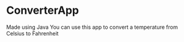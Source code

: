 # ConverterApp
Made using Java
You can use this app to convert a temperature from Celsius to Fahrenheit
